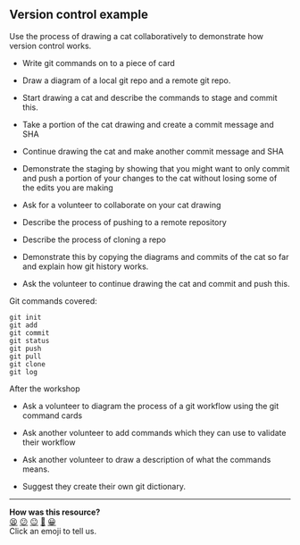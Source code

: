 ## Version control example

Use the process of drawing a cat collaboratively to demonstrate how version control
works.

* Write git commands on to a piece of card

* Draw a diagram of a local git repo and a remote git repo.

* Start drawing a cat and describe the commands to stage and commit this.

* Take a portion of the cat drawing and create a commit message and SHA

* Continue drawing the cat and make another commit message and SHA

* Demonstrate the staging by showing that you might want to only commit and
push a portion of your changes to the cat without losing some of the edits you
are making

* Ask for a volunteer to collaborate on your cat drawing

* Describe the process of pushing to a remote repository

* Describe the process of cloning a repo

* Demonstrate this by copying the diagrams and commits of the cat so far
and explain how git history works.

* Ask the volunteer to continue drawing the cat and commit and push this.


Git commands covered:

```
git init
git add
git commit
git status
git push
git pull
git clone
git log
```


After the workshop
* Ask a volunteer to diagram the process of a git workflow using the git
command cards

* Ask another volunteer to add commands which they can use to validate
their workflow

* Ask another volunteer to draw a description of what the commands means.

* Suggest they create their own git dictionary.

<!-- BEGIN GENERATED SECTION DO NOT EDIT -->

---

**How was this resource?**  
[😫](https://airtable.com/shrUJ3t7KLMqVRFKR?prefill_Repository=skills-workshops&prefill_File=week-1/git_and_research/cat-example.md&prefill_Sentiment=😫) [😕](https://airtable.com/shrUJ3t7KLMqVRFKR?prefill_Repository=skills-workshops&prefill_File=week-1/git_and_research/cat-example.md&prefill_Sentiment=😕) [😐](https://airtable.com/shrUJ3t7KLMqVRFKR?prefill_Repository=skills-workshops&prefill_File=week-1/git_and_research/cat-example.md&prefill_Sentiment=😐) [🙂](https://airtable.com/shrUJ3t7KLMqVRFKR?prefill_Repository=skills-workshops&prefill_File=week-1/git_and_research/cat-example.md&prefill_Sentiment=🙂) [😀](https://airtable.com/shrUJ3t7KLMqVRFKR?prefill_Repository=skills-workshops&prefill_File=week-1/git_and_research/cat-example.md&prefill_Sentiment=😀)  
Click an emoji to tell us.

<!-- END GENERATED SECTION DO NOT EDIT -->
